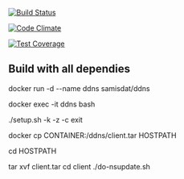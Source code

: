 [![Build Status](https://travis-ci.org/Samisdat/ddns.svg?branch=develop)](https://travis-ci.org/Samisdat/ddns)

[![Code Climate](https://codeclimate.com/github/Samisdat/ddns/badges/gpa.svg)](https://codeclimate.com/github/Samisdat/ddns)

[![Test Coverage](https://codeclimate.com/github/Samisdat/ddns/badges/coverage.svg)](https://codeclimate.com/github/Samisdat/ddns/coverage)


## Build with all dependies

docker run -d --name ddns samisdat/ddns

docker exec -it ddns bash 

./setup.sh -k -z -c
exit

docker cp CONTAINER:/ddns/client.tar HOSTPATH

cd HOSTPATH

tar xvf client.tar
cd client
./do-nsupdate.sh 
